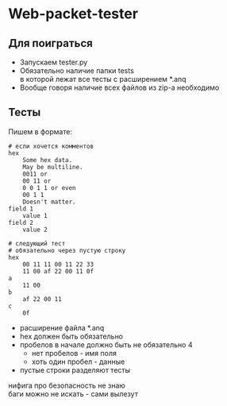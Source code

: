 Web-packet-tester
=================

Для поиграться
--------------
+ Запускаем tester.py
+ Обязательно наличие папки tests</br>
  в которой лежат все тесты с расширением *.anq
+ Вообще говоря наличие всех файлов из zip-a необходимо

Тесты
-----
Пишем в формате:
```
# если хочется комментов
hex
    Some hex data.
    May be multiline.
    0011 or
    00 11 or
    0 0 1 1 or even
    00 1 1
    Doesn't matter.
field 1
    value 1
field 2
    value 2
    
# следующий тест
# обязательно через пустую строку
hex
    00 11 11 00 11 22 33
    11 00 af 22 00 11 0f
a
    11 00
b
    af 22 00 11
c
    0f

```
 
+ расширение файла *.anq
+ hex должен быть обязательно
+ пробелов в начале должно быть не обязательно 4
  + нет пробелов - имя поля
  + хоть один пробел - данные
+ пустые строки разделяют тесты
 
нифига про безопасность не знаю</br>
баги можно не искать - сами вылезут 


